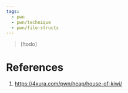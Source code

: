 ```yaml
---
tags:
  - pwn
  - pwn/technique
  - pwn/file-structs
---
```

> [!todo]

# References
1. https://4xura.com/pwn/heap/house-of-kiwi/